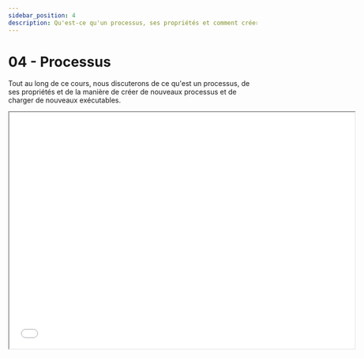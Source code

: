 ```yaml
---
sidebar_position: 4
description: Qu'est-ce qu'un processus, ses propriétés et comment créer de nouveaux processus
---
```


# 04 - Processus

Tout au long de ce cours, nous discuterons de ce qu'est un processus, de ses propriétés et de la manière de créer de nouveaux processus et de charger de nouveaux exécutables.

<iframe src="/cours/sde2_4.pdf" loading="lazy" width="700" height="480">
    Impossible d'afficher le fichier pdf, vous pouvez 
    <a href="/cours/sde2_4.pdf">télécharger les diapositives</a>.
</iframe>
